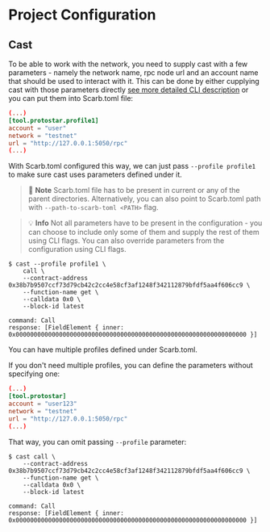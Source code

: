 # Project Configuration

## Cast

To be able to work with the network, you need to supply cast with a few parameters - namely the network name, rpc node url and an account name that should be used to interact with it. This can be done by either cupplying cast with those parameters directly [see more detailed CLI description](../reference/cast/index.html) or you can put them into Scarb.toml file:


```toml
(...)
[tool.protostar.profile1]
account = "user"
network = "testnet"
url = "http://127.0.0.1:5050/rpc"
(...)
```

With Scarb.toml configured this way, we can just pass `--profile profile1` to make sure cast uses parameters defined under it.

> 📝 **Note**
> Scarb.toml file has to be present in current or any of the parent directories.
> Alternatively, you can also point to Scarb.toml path with `--path-to-scarb-toml <PATH>` flag.

> 💡 **Info**
> Not all parameters have to be present in the configuration - you can choose to include only some of them and supply the rest of them using CLI flags. You can also override parameters from the configuration using CLI flags.


```shell
$ cast --profile profile1 \
    call \
    --contract-address 0x38b7b9507ccf73d79cb42c2cc4e58cf3af1248f342112879bfdf5aa4f606cc9 \
    --function-name get \
    --calldata 0x0 \
    --block-id latest

command: Call
response: [FieldElement { inner: 0x0000000000000000000000000000000000000000000000000000000000000000 }]
```

You can have multiple profiles defined under Scarb.toml.

If you don't need multiple profiles, you can define the parameters without specifying one:

```toml
(...)
[tool.protostar]
account = "user123"
network = "testnet"
url = "http://127.0.0.1:5050/rpc"
(...)
```

That way, you can omit passing `--profile` parameter:

```shell
$ cast call \
    --contract-address 0x38b7b9507ccf73d79cb42c2cc4e58cf3af1248f342112879bfdf5aa4f606cc9 \
    --function-name get \
    --calldata 0x0 \
    --block-id latest

command: Call
response: [FieldElement { inner: 0x0000000000000000000000000000000000000000000000000000000000000000 }]
```
